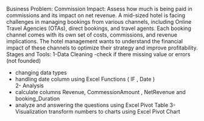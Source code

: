Business Problem:
 Commission Impact: Assess how much is being paid in commissions and its impact on net revenue.
 A mid-sized hotel is facing challenges in managing bookings from various channels, including Online Travel Agencies (OTAs), direct bookings, and travel agents.
 Each booking channel comes with its own set of costs, commissions, and revenue implications.
 The hotel management wants to understand the financial impact of these channels to optimize their strategy and improve profitability.
 Stages and Tools:
 1-Data Cleaning
 -check if there missing value or errors (not founded)
 - changing data types
 - handling date column using Excel Functions ( IF , Date )  
 2- Analysis
 - calculate columns Revenue, CommessionAmount , NetRevenue and booking_Duration 
 - analyze and answering the questions using Excel Pivot Table
 3- Visualization 
  transform numbers to charts using Excel Pivot Chart 
 
